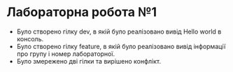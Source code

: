 # Лабораторна робота №1
* Було створено гілку dev, в якій було реалізовано вивід Hello world в консоль.
* Було створено гілку feature, в якій було реалізовано вивід інформації про групу і номер лабораторної.
* Було змережено дві гілки та вирішено конфлікт.
